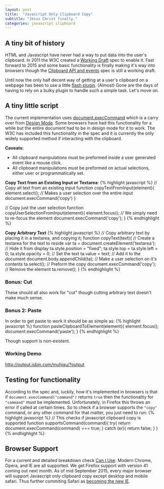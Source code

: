 ```yaml
---
layout: post
title:  "Javascript Only Clipboard Copy"
subtitle: "Jesus Christ finally."
categories: javascript clipboard
---
```


## A tiny bit of history
HTML and Javascript have never had a way to put data into the user's clipboard. In 2011 the W3C created a [Working Draft][2011] spec to enable it. Fast forward to 2015 and some basic functionality is finally making it's way into browsers though the [Clipboard API and events][current] spec is still a working draft.

Until now the only half decent way of getting at a user's clipboard on a webpage has been to use a little [flash plugin][clippy]. (Almost) Gone are the days of having to rely on a bulky plugin to handle such a simple task. Let's move on.

## A tiny little script
The current implementation uses [document.execCommand][execCommand] which is a carry over from [Design Mode][designMode]. Some browsers have had this functionality for a while but the entire document had to be in design mode for it to work. The W3C has included this functionality in the spec and it is currently the only widely supported method if interacting with the clipboard.

**Caveats:**

 - All clipboard manipulations must be preformed inside a user generated event like a mouse click.
 - All clipboard manipulations must be preformed on actual selections, either user or programmatically set.

**Copy Text from an Existing Input or Textarea**:
{% highlight javascript %}
// Copy all text from an existing input
function copyTextFromInput(element){
  element.select(); // Makes a user selection over the entire input
  document.execCommand('copy')
}

// Copy just the user selection
function copyUserSelectionFromInput(element){
  element.focus(); // We simply need to re-focus the element
  document.execCommand('copy');
}
{% endhighlight %}

**Copy Arbitrary Text**
{% highlight javascript %}
// Copy arbitrary text by placing it in a textarea, and copying it;
function copyText(text){
  // Create a textarea for the text to reside
  var ta = document.createElement('textarea');
  // Hide it from display
  ta.style.position = "fixed";
  ta.style.top = ta.style.left = 0;
  ta.style.opacity = 0;
  // Set the text
  ta.value = text;
  // Add it to the document
  document.body.appendChild(ta);
  // Make a user selection on it's contents
  ta.select();
  // Preform the copy
  document.execCommand('copy');
  // Remove the element
  ta.remove();
}
{% endhighlight %}

### Bonus: Cut
These should all also work for "cut" though cutting arbitrary text doesn't make much sense.

### Bonus 2: Paste
In order to get paste to work it should be as simple as:
{% highlight javascript %}
function pasteClipboardToElement(element){
  element.focus();
  document.execCommand('paste');
}
{% endhighlight %}

Though support is non-existent.

### Working Demo
http://output.jsbin.com/muhiqu/?output

## Testing for functionality
According to the spec and, luckily, how it's implemented in browsers is that if `document.execCommand("command")` returns `true` then the functionality for `"command"` must be implemented. Unfortunately, in Firefox this throws an error if called at certain times. So to check if a browser supports the `"copy"` command, or any other command for that matter, you just need to run:
{% highlight javascript %}
// This checks if javascript clipboard copy is supported
function supportsCommand(command){
  try{
    return document.execCommand(command) === true;
  } catch (er){
    return false;
  }
}
{% endhighlight %}

## Browser Support
For a current and detailed breakdown check [Can I Use][ciu].
Modern Chrome, Opera, and IE are all supported. We get Firefox support with version 41 coming out next month. As of mid September 2015, every major browser will support Javascript only clipboard copy except desktop and mobile safari. Thus further commiting Safari as [becoming the new IE][newie].

<!-- Refs -->
[2011]: http://www.w3.org/TR/2011/WD-clipboard-apis-20110412/
[current]: http://www.w3.org/TR/clipboard-apis/
[clippy]: https://github.com/mojombo/clippy
[ciu]: http://caniuse.com/#feat=clipboard
[designMode]: https://developer.mozilla.org/en-US/docs/Web/API/Document/designMode
[execCommand]: https://developer.mozilla.org/en-US/docs/Web/API/document/execCommand
[newie]: http://nolanlawson.com/2015/06/30/safari-is-the-new-ie/
